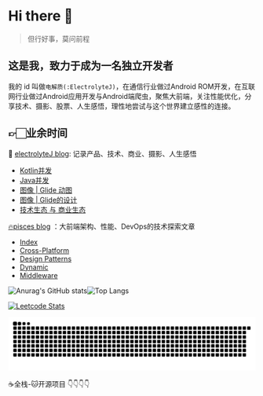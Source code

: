 # Hi there 👋

> 但行好事，莫问前程

## 这是我，致力于成为一名独立开发者

我的 id 叫做`电解质(:ElectrolyteJ)`，在通信行业做过Android ROM开发，在互联网行业做过Android应用开发与Android端爬虫，聚焦大前端，关注性能优化，分享技术、摄影、股票、人生感悟，理性地尝试与这个世界建立感性的连接。

## 👉🏻业余时间

📒 [electrolyteJ blog](https://electrolyteJ.github.io/blog): 记录产品、技术、商业、摄影、人生感悟

<!-- BLOG-POST-LIST:START -->
- [Kotlin并发](https://electrolyteJ.github.io/blog//2023-04-21/kotlin-concurrence)
- [Java并发](https://electrolyteJ.github.io/blog//2023-04-20/java-concurrence)
- [图像 | Glide 动图](https://electrolyteJ.github.io/blog//2023-04-06/image-glide-animated-drawable)
- [图像 | Glide的设计](https://electrolyteJ.github.io/blog//2023-04-05/image-glide-design)
- [技术生态 与 商业生态](https://electrolyteJ.github.io/blog//2023-03-21/biz-tech-ecosystem)
<!-- BLOG-POST-LIST:END -->

[🔥pisces blog](https://big-frontend.github.io/pisces/) ：大前端架构、性能、DevOps的技术探索文章

<!-- pisces:START -->
- [Index](https://big-frontend.github.io/pisces/)
- [Cross-Platform](https://big-frontend.github.io/pisces/cross_platform/)
- [Design Patterns](https://big-frontend.github.io/pisces/arch/design_patterns/)
- [Dynamic](https://big-frontend.github.io/pisces/arch/dynamic/)
- [Middleware](https://big-frontend.github.io/pisces/arch/middleware/)
<!-- pisces:END -->

![Anurag's GitHub stats](https://github-readme-stats.vercel.app/api?username=electrolyteJ&count_private=true&show_icons=true&include_all_commits=true&hide_border=true&text_color=777&bg_color=00000000)![Top Langs](https://github-readme-stats.vercel.app/api/top-langs/?username=electrolyteJ&hide=scss,css,less,html&layout=compact&hide_title=true&hide_border=true&langs_count=8&bg_color=00000000&text_color=777)

[![Leetcode Stats](https://leetcard.jacoblin.cool/electrolyteJ?site=cn&theme=dark&border=0)](https://leetcode.cn/u/electrolytej/)


![snka](https://github.com/electrolyteJ/electrolyteJ/blob/main/assets/github-contribution-grid-snake.svg)

<!-- [![Readme Card](https://github-readme-stats.vercel.app/api/pin/?username=electrolyteJ&repo=github-readme-stats&show_owner=true)](https://github.com/electrolyteJ/github-readme-stats) -->

☕️全栈-🐱开源项目 👇👇👇👇
<!--   - 🚀[bundles-assembler](https://github.com/electrolyteJ/bundles-assembler)：组件化的脚手架工程，通过图形化界面交互可以管理模块是否参与编译，是否源码编译，是否二进制编译，这样大大提高了构建速度
  - 👻[padb](https://github.com/ghost-plan/padb)：用python3封装丰富的操作设备和伪造设备信息的指令，且提供易于扩展的命令行框架
  - ♓[pisces](https://github.com/big-frontend/pisces)：大前端项目实践
  - 🌏[super-retrofit](https://github.com/electrolyteJ/super-retrofit)：让Retrofit自由选择网络库，而不只是OkHttp这一种选择 -->



<!-- <details>
<summary>
  📒电解质blog
</summary>
  


</details> -->


